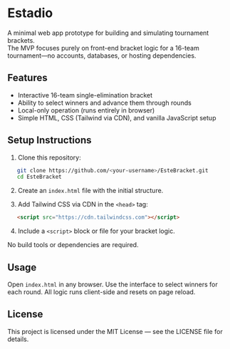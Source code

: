 # Estadio

A minimal web app prototype for building and simulating tournament brackets.  
The MVP focuses purely on front-end bracket logic for a 16-team tournament—no accounts, databases, or hosting dependencies.

## Features

- Interactive 16-team single-elimination bracket
- Ability to select winners and advance them through rounds
- Local-only operation (runs entirely in browser)
- Simple HTML, CSS (Tailwind via CDN), and vanilla JavaScript setup

## Setup Instructions

1. Clone this repository:
```bash
   git clone https://github.com/<your-username>/EsteBracket.git
   cd EsteBracket
```

2. Create an `index.html` file with the initial structure.

3. Add Tailwind CSS via CDN in the `<head>` tag:
```html
   <script src="https://cdn.tailwindcss.com"></script>
```

4. Include a `<script>` block or file for your bracket logic.

No build tools or dependencies are required.

## Usage

Open `index.html` in any browser. Use the interface to select winners for each round. All logic runs client-side and resets on page reload.

## License

This project is licensed under the MIT License — see the LICENSE file for details.